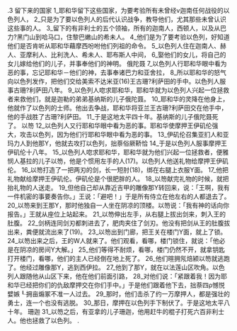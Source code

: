 .3 
留下来的国家 
1_耶和华留下这些国家，为要考验所有未曾经v迦南任何战役的以色列人， 2_只是为了要以色列人的后代认识战争，教导他们，尤其那些未曾认识这些事的人。 3_留下的有非利士的五个领袖，所有的迦南人，西顿人，以及从巴力?黑门山到哈马口，住黎巴嫩山的希未人。 4_他们是为了要考验以色列，好知道他们是否肯听从耶和华藉摩西吩咐他们列祖的命令。 5_以色列人住在迦南人、赫人、亚摩利人、比利洗人、希未人、耶布斯人中间， 6_娶他们的女儿，将自己的女儿嫁给他们的儿子，并事奉他们的神明。 
俄陀聂 
7_以色列人行耶和华眼中看为恶的事，忘记耶和华－他们的神，去事奉诸巴力和亚舍拉， 8_所以耶和华的怒气向以色列发作，把他们交给美索不达米亚(16)王古珊?利萨田的手中。以色列人服事古珊?利萨田八年。 9_以色列人唿求耶和华，耶和华就为以色列人兴起一位拯救者来救他们，就是迦勒的弟弟基纳斯的儿子俄陀聂。 10_耶和华的灵降在他身上，他就作了以色列的士师。他出去争战，耶和华将亚兰王古珊?利萨田交在他手中，他的手战胜了古珊?利萨田。 11_于是这地太平四十年。基纳斯的儿子俄陀聂死了。 
以笏 
12_以色列人又行耶和华眼中看为恶的事。耶和华使摩押王伊矶伦强大，攻击以色列，因为他们行耶和华眼中看为恶的事。 13_伊矶伦召集亚扪人和亚玛力人到他那Y，他就去攻打以色列，拙萘俗厥鞒恰 14_于是以色列人服事摩押王伊矶伦十八年。 
15_以色列人唿求耶和华，耶和华就为他们兴起一位拯救者，便雅悯人基拉的儿子以笏，他是个惯用左手的人(17)。以色列人他送礼物给摩押王伊矶伦。 16_以笏打造了一把两刃的剑，长一短肘(18)，绑在右腿上衣服Y面。 17_他把礼物献给摩押王伊矶伦。伊矶伦是个很肥胖的人。 18_以笏献完礼物的时候，就把抬礼物的人送走。 19_但他自己却从靠近吉甲的雕像那Y转回来，说：「王啊，我有一件机密的事要奏告你。」王说：「避吧！」于是所有侍立在他左右的人都退去了。 20_以笏来到王那Y，那时他独自一人坐在阴凉的顶楼。以笏说：「我有神的话向你报告。」王就从座位上站起来。 21_以笏伸出左手，从右腿上拔出剑来，刺入王的肚腹。 22_剑柄连同剑刃都刺进去了，肥肉夹住了剑刃。他没有把剑从王的肚腹拔出来，粪便就流出来了(19)。 23_以笏出到门廊，把王关在楼门Y面，就上了锁。 24_以笏出来之后，王的W人就来了。他们观看，看哪，楼门锁住，就说：「他必是在阴凉的房间Y大解。」 25_他们等得不耐烦，看哪，楼门仍然不开，就拿钥匙打开楼门，看哪，他们的主人已经倒在地上死了。 
26_他们暄拥氖焙颍以笏就逃跑了。他经过雕像那Y，逃到西伊拉。 27_他到了那Y，就在以法莲山区吹角。以色列人跟随他从山区下来，他在他们前面引路， 28_对他们说：「紧跟着我！因为耶和华已经把你们的仇敌摩押交在你们手中。」于是他们跟着他下去，拙萘四ρ憾悦嬖嫉┖拥亩煽冢不准一人过去。 29_那时，他们击杀了约一万摩押人，都是强壮的勇士，连一个也没有逃脱。 30_那日，摩押在以色列手下制伏了。于是这地太平八十年。 
珊迦 
31_以笏之后，有亚拿的儿子珊迦，他用赶牛的棍子打死六百非利士人。他也拯救了以色列。 
  .